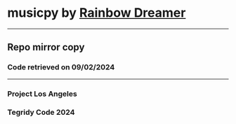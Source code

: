 # musicpy by [Rainbow Dreamer](https://github.com/Rainbow-Dreamer/musicpy)

***

## Repo mirror copy

### Code retrieved on 09/02/2024

***

### Project Los Angeles
### Tegridy Code 2024

